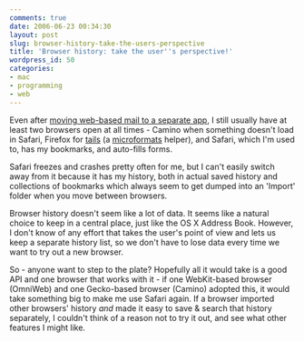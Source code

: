 ```yaml
---
comments: true
date: 2006-06-23 00:34:30
layout: post
slug: browser-history-take-the-users-perspective
title: 'Browser history: take the user''s perspective!'
wordpress_id: 50
categories:
- mac
- programming
- web
---
```


Even after [moving web-based mail to a separate app](http://michael-mccracken.net/wp/?p=44), I still usually have at least two browsers open at all times - Camino when something doesn't load in Safari, Firefox for [tails](https://addons.mozilla.org/firefox/2240/) (a [microformats](http://microformats.org) helper), and Safari, which I'm used to, has my bookmarks, and auto-fills forms.

Safari freezes and crashes pretty often for me, but I can't easily switch away from it because it has my history, both in actual saved history and collections of bookmarks which always seem to get dumped into an 'Import' folder when you move between browsers.

Browser history doesn't seem like a lot of data. It seems like a natural choice to keep in a central place, just like the OS X Address Book. However, I don't know of any effort that takes the user's point of view and lets us keep a separate history list, so we don't have to lose data every time we want to try out a new browser.

So - anyone want to step to the plate? Hopefully all it would take is a good API and one browser that works with it - if one WebKit-based browser (OmniWeb) and one Gecko-based browser (Camino) adopted this, it would take something big to make me use Safari again. If a browser imported other browsers' history *and* made it easy to save & search that history separately, I couldn't think of a reason not to try it out, and see what other features I might like.
